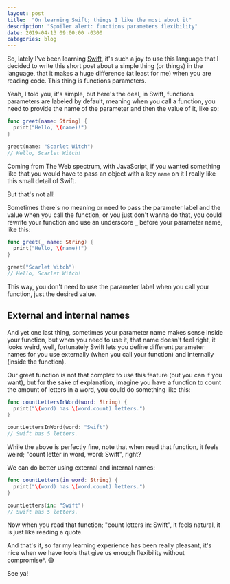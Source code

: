 ```yaml
---
layout: post
title:  "On learning Swift; things I like the most about it"
description: "Spoiler alert: functions parameters flexibility"
date: 2019-04-13 09:00:00 -0300
categories: blog
---
```


So, lately I've been learning [Swift](https://swift.org), it's such a joy to use this language that I decided to write this short post about a simple thing (or things) in the language, that it makes a huge difference (at least for me) when you are reading code. This thing is functions parameters.

Yeah, I told you, it's simple, but here's the deal, in Swift, functions parameters are labeled by default, meaning when you call a function, you need to provide the name of the parameter and then the value of it, like so:

```swift
func greet(name: String) {
  print("Hello, \(name)!")
}

greet(name: "Scarlet Witch")
// Hello, Scarlet Witch!
```

Coming from The Web spectrum, with JavaScript, if you wanted something like that you would have to pass an object with a key `name` on it I really like this small detail of Swift.

But that's not all!

Sometimes there's no meaning or need to pass the parameter label and the value when you call the function, or you just don't wanna do that, you could rewrite your function and use an underscore `_` before your parameter name, like this:

```swift
func greet(_ name: String) {
  print("Hello, \(name)!")
}

greet("Scarlet Witch")
// Hello, Scarlet Witch!
```

This way, you don't need to use the parameter label when you call your function, just the desired value.

## External and internal names

And yet one last thing, sometimes your parameter name makes sense inside your function, but when you need to use it, that name doesn't feel right, it looks weird, well, fortunately Swift lets you define different parameter names for you use externally (when you call your function) and internally (inside the function).

Our greet function is not that complex to use this feature (but you can if you want), but for the sake of explanation, imagine you have a function to count the amount of letters in a word, you could do something like this:

```swift
func countLettersInWord(word: String) {
  print("\(word) has \(word.count) letters.")
}

countLettersInWord(word: "Swift")
// Swift has 5 letters.
```

While the above is perfectly fine, note that when read that function, it feels weird; "count letter in word, word: Swift", right?

We can do better using external and internal names:

```swift
func countLetters(in word: String) {
  print("\(word) has \(word.count) letters.")
}

countLetters(in: "Swift")
// Swift has 5 letters.
```

Now when you read that function; "count letters in: Swift", it feels natural, it is just like reading a quote.

And that's it, so far my learning experience has been really pleasant, it's nice when we have tools that give us enough flexibility without compromise*. 😅

See ya!
